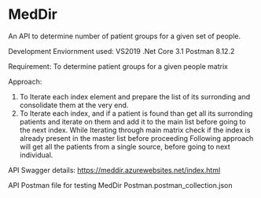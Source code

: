 # MedDir
An API to determine number of patient groups for a given set of people.

Development Enviornment used:
VS2019
.Net Core 3.1
Postman 8.12.2

Requirement: To determine patient groups for a given people matrix

Approach:
1) To Iterate each index element and prepare the list of its surronding and consolidate them at the very end.
2) To Iterate each index, and if a patient is found than get all its surronding patients and iterate on them and add it to the main list before going to the next index. While Iterating through main matrix check if the index is already present in the master list before proceeding
Following approach will get all the patients from a single source, before going to next individual.

API Swagger details:
https://meddir.azurewebsites.net/index.html

API Postman file for testing
MedDir Postman.postman_collection.json
